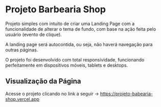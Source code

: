 # Projeto Barbearia Shop
Projeto simples com intuito de criar uma Landing Page com a funcionalidade de alterar o tema de fundo, com base na ação feita pelo usuário (evento de clique).

A landing page será autocontida, ou seja, não haverá navegação para outras páginas.

O projeto foi desenvolvido com total responsividade, funcionando perfeitamente em dispositivos móveis, tablets e desktops.
## Visualização da Página

Acesse o projeto clicando no link a seguir -> https://projeto-babearia-shop.vercel.app